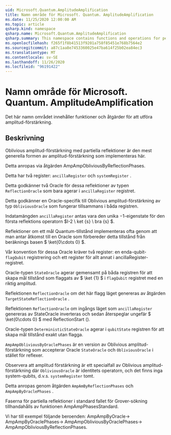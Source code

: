 ```yaml
---
uid: Microsoft.Quantum.AmplitudeAmplification
title: Namn område för Microsoft. Quantum. AmplitudeAmplification
ms.date: 11/25/2020 12:00:00 AM
ms.topic: article
qsharp.kind: namespace
qsharp.name: Microsoft.Quantum.AmplitudeAmplification
qsharp.summary: This namespace contains functions and operations for performing amplitude amplification.
ms.openlocfilehash: f265f1f8b41513f9201a758f85451e768b7564e2
ms.sourcegitcommit: a87c1aa8e7453360025e47ba614f25b02ea84ec3
ms.translationtype: MT
ms.contentlocale: sv-SE
ms.lasthandoff: 11/26/2020
ms.locfileid: "96191422"
---
```

# <a name="microsoftquantumamplitudeamplification-namespace"></a>Namn område för Microsoft. Quantum. AmplitudeAmplification

Det här namn området innehåller funktioner och åtgärder för att utföra amplitud-förstärkning.



## <a name="description"></a>Beskrivning

Oblivious amplitud-förstärkning med partiella reflektioner är den mest generella formen av amplitud-förstärkning som implementeras här.

Detta anropas via åtgärden AmpAmpObliviousByReflectionPhases.

Detta har två register: `ancillaRegister` och `systemRegister` .

Detta godkänner två Oracle för dessa reflektioner av typen `ReflectionOracle` som bara agerar i `ancillaRegister` registret.

Detta godkänner en Oracle-specifik till Oblivious amplitud-förstärkning av typ `ObliviousOracle` som fungerar tillsammans i båda registren.

Indatamängden `ancillaRegister` antas vara den unika $-$1-eigenstate för den första reflektions operatorn $I-2 \ ket {s} \ bra {s} $.

Reflektioner om ett mål Quantum-tillstånd implementeras ofta genom att man antar åtkomst till en Oracle som förbereder detta tillstånd från beräknings basen $ \ket{0\cdots 0} $.

Vår konvention för dessa Oracle kräver två register: en enda-qubit- `flagQubit` registrering och ett register för allt annat i ancillaRegister-registret.

Oracle-typen `StateOracle` agerar gemensamt på båda registren för att skapa mål tillstånd som flaggats av $ \ket {1} $ i `flagQubit` registret med en riktig amplitud.

Reflektionen `ReflectionOracle` om det här flagg läget genereras av åtgärden `TargetStateReflectionOracle` .

Reflektionen `ReflectionOracle` om ingångs läget som `ancillaRegister` genereras av StateOracle inverteras och sedan återspeglar ungefär $ \ket{0\cdots 0} $ med ReflectionStart ().

Oracle-typen `DeterministicStateOracle` agerar i `qubitState` registren för att skapa mål tillstånd exakt utan flagga.

`AmpAmpObliviousByOraclePhases` är en version av Oblivious amplitud-förstärkning som accepterar Oracle `StateOracle` och `ObliviousOracle` i stället för reflexer.

Observera att amplitud förstärkning är ett specialfall av Oblivious amplitud-förstärkning där `ObliviousOracle` är identitets operatorn, och det finns inga system-qubits, d.v.s. `systemRegister` tomt.

Detta anropas genom åtgärden `AmpAmByReflectionPhases` och `AmpAmpByOraclePhases` .

Faserna för partiella reflektioner i standard fallet för Grover-sökning tillhandahålls av funktionen AmpAmpPhasesStandard.

Vi har till exempel följande beroenden: AmpAmpByOracle-> AmpAmpByOraclePhases-> AmpAmpObliviousByOraclePhases-> AmpAmpObliviousByReflectionPhases.